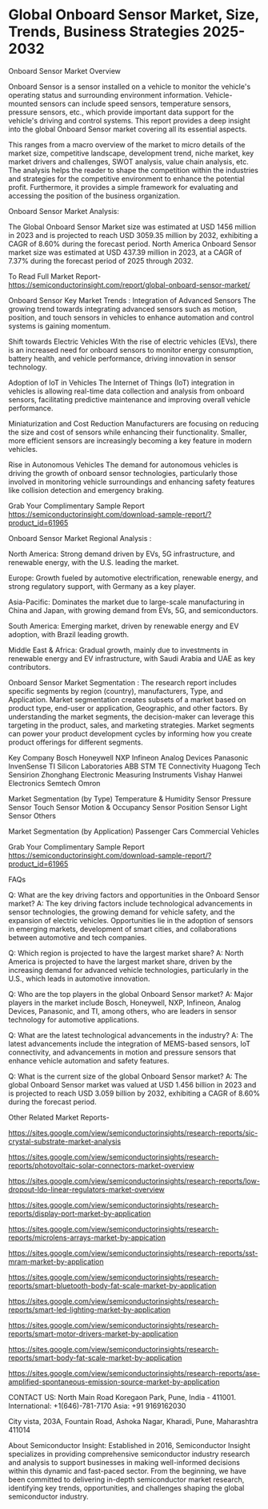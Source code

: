 <h1>Global Onboard Sensor Market, Size, Trends, Business Strategies 2025-2032</h1>
Onboard Sensor Market Overview

Onboard Sensor is a sensor installed on a vehicle to monitor the vehicle's operating status and surrounding environment information. Vehicle-mounted sensors can include speed sensors, temperature sensors, pressure sensors, etc., which provide important data support for the vehicle's driving and control systems. This report provides a deep insight into the global Onboard Sensor market covering all its essential aspects.

This ranges from a macro overview of the market to micro details of the market size, competitive landscape, development trend, niche market, key market drivers and challenges, SWOT analysis, value chain analysis, etc. The analysis helps the reader to shape the competition within the industries and strategies for the competitive environment to enhance the potential profit. Furthermore, it provides a simple framework for evaluating and accessing the position of the business organization.

Onboard Sensor Market Analysis:

The Global Onboard Sensor Market size was estimated at USD 1456 million in 2023 and is projected to reach USD 3059.35 million by 2032, exhibiting a CAGR of 8.60% during the forecast period. North America Onboard Sensor market size was estimated at USD 437.39 million in 2023, at a CAGR of 7.37% during the forecast period of 2025 through 2032.

To Read Full Market Report-
https://semiconductorinsight.com/report/global-onboard-sensor-market/

Onboard Sensor Key Market Trends :
Integration of Advanced Sensors
The growing trend towards integrating advanced sensors such as motion, position, and touch sensors in vehicles to enhance automation and control systems is gaining momentum.

Shift towards Electric Vehicles
With the rise of electric vehicles (EVs), there is an increased need for onboard sensors to monitor energy consumption, battery health, and vehicle performance, driving innovation in sensor technology.

Adoption of IoT in Vehicles
The Internet of Things (IoT) integration in vehicles is allowing real-time data collection and analysis from onboard sensors, facilitating predictive maintenance and improving overall vehicle performance.

Miniaturization and Cost Reduction
Manufacturers are focusing on reducing the size and cost of sensors while enhancing their functionality. Smaller, more efficient sensors are increasingly becoming a key feature in modern vehicles.

Rise in Autonomous Vehicles
The demand for autonomous vehicles is driving the growth of onboard sensor technologies, particularly those involved in monitoring vehicle surroundings and enhancing safety features like collision detection and emergency braking.

Grab Your Complimentary Sample Report
https://semiconductorinsight.com/download-sample-report/?product_id=61965

Onboard Sensor Market Regional Analysis :

North America:
Strong demand driven by EVs, 5G infrastructure, and renewable energy, with the U.S. leading the market.

Europe:
Growth fueled by automotive electrification, renewable energy, and strong regulatory support, with Germany as a key player.

Asia-Pacific:
Dominates the market due to large-scale manufacturing in China and Japan, with growing demand from EVs, 5G, and semiconductors.

South America:
Emerging market, driven by renewable energy and EV adoption, with Brazil leading growth.

Middle East & Africa:
Gradual growth, mainly due to investments in renewable energy and EV infrastructure, with Saudi Arabia and UAE as key contributors.

Onboard Sensor Market Segmentation :
The research report includes specific segments by region (country), manufacturers, Type, and Application. Market segmentation creates subsets of a market based on product type, end-user or application, Geographic, and other factors. By understanding the market segments, the decision-maker can leverage this targeting in the product, sales, and marketing strategies. Market segments can power your product development cycles by informing how you create product offerings for different segments.

Key Company
Bosch
Honeywell
NXP
Infineon
Analog Devices
Panasonic
InvenSense
TI
Silicon Laboratories
ABB
STM
TE Connectivity
Huagong Tech
Sensirion
Zhonghang Electronic Measuring Instruments
Vishay
Hanwei Electronics
Semtech
Omron

Market Segmentation (by Type)
Temperature & Humidity Sensor
Pressure Sensor
Touch Sensor
Motion & Occupancy Sensor
Position Sensor
Light Sensor
Others

Market Segmentation (by Application)
Passenger Cars
Commercial Vehicles

Grab Your Complimentary Sample Report
https://semiconductorinsight.com/download-sample-report/?product_id=61965

FAQs

Q: What are the key driving factors and opportunities in the Onboard Sensor market?
A: The key driving factors include technological advancements in sensor technologies, the growing demand for vehicle safety, and the expansion of electric vehicles. Opportunities lie in the adoption of sensors in emerging markets, development of smart cities, and collaborations between automotive and tech companies.

Q: Which region is projected to have the largest market share?
A: North America is projected to have the largest market share, driven by the increasing demand for advanced vehicle technologies, particularly in the U.S., which leads in automotive innovation.

Q: Who are the top players in the global Onboard Sensor market?
A: Major players in the market include Bosch, Honeywell, NXP, Infineon, Analog Devices, Panasonic, and TI, among others, who are leaders in sensor technology for automotive applications.

Q: What are the latest technological advancements in the industry?
A: The latest advancements include the integration of MEMS-based sensors, IoT connectivity, and advancements in motion and pressure sensors that enhance vehicle automation and safety features.

Q: What is the current size of the global Onboard Sensor market?
A: The global Onboard Sensor market was valued at USD 1.456 billion in 2023 and is projected to reach USD 3.059 billion by 2032, exhibiting a CAGR of 8.60% during the forecast period.

Other Related Market Reports-

https://sites.google.com/view/semiconductorinsights/research-reports/sic-crystal-substrate-market-analysis

https://sites.google.com/view/semiconductorinsights/research-reports/photovoltaic-solar-connectors-market-overview

https://sites.google.com/view/semiconductorinsights/research-reports/low-dropout-ldo-linear-regulators-market-overview

https://sites.google.com/view/semiconductorinsights/research-reports/display-port-market-by-application

https://sites.google.com/view/semiconductorinsights/research-reports/microlens-arrays-market-by-appication

https://sites.google.com/view/semiconductorinsights/research-reports/sst-mram-market-by-application

https://sites.google.com/view/semiconductorinsights/research-reports/smart-bluetooth-body-fat-scale-market-by-application

https://sites.google.com/view/semiconductorinsights/research-reports/smart-led-lighting-market-by-application

https://sites.google.com/view/semiconductorinsights/research-reports/smart-motor-drivers-market-by-application

https://sites.google.com/view/semiconductorinsights/research-reports/smart-body-fat-scale-market-by-application

https://sites.google.com/view/semiconductorinsights/research-reports/ase-amplified-spontaneous-emission-source-market-by-application

CONTACT US:
North Main Road Koregaon Park, Pune, India - 411001.
International: +1(646)-781-7170
Asia: +91 9169162030

City vista, 203A, Fountain Road, Ashoka Nagar, Kharadi, Pune, Maharashtra 411014

About Semiconductor Insight:
Established in 2016, Semiconductor Insight specializes in providing comprehensive semiconductor industry research and analysis to support businesses in making well-informed decisions within this dynamic and fast-paced sector. From the beginning, we have been committed to delivering in-depth semiconductor market research, identifying key trends, opportunities, and challenges shaping the global semiconductor industry.
